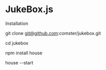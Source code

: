 JukeBox.js
==========
Installation

git clone git@github.com:comster/jukebox.git

cd jukebox

npm install house

house --start
